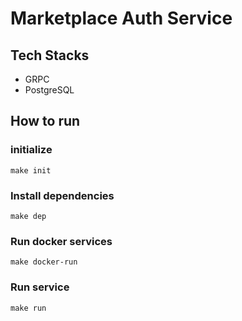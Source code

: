 # Marketplace Auth Service

## Tech Stacks 
- GRPC
- PostgreSQL

## How to run
### initialize
`make init`
### Install dependencies
`make dep`
### Run docker services
`make docker-run`
### Run service
`make run`
